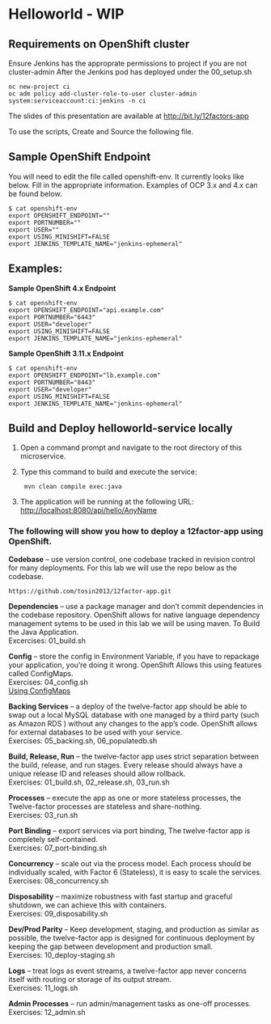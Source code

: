 # Helloworld - WIP

## Requirements on OpenShift cluster
Ensure Jenkins has the approprate permissions to project if you are not cluster-admin
After the Jenkins pod has deployed under the 00_setup.sh
```
oc new-project ci
oc adm policy add-cluster-role-to-user cluster-admin system:serviceaccount:ci:jenkins -n ci
```

The slides of this presentation are available at <http://bit.ly/12factors-app>

To use the scripts, Create and Source the following file.

## Sample OpenShift Endpoint
You will need to edit the file called openshift-env. It currently looks like below. Fill in the appropriate information.  Examples of OCP 3.x and 4.x can be found below. 
```
$ cat openshift-env
export OPENSHIFT_ENDPOINT=""
export PORTNUMBER=""
export USER=""
export USING_MINISHIFT=FALSE
export JENKINS_TEMPLATE_NAME="jenkins-ephemeral"
```

## Examples:
**Sample OpenShift 4.x Endpoint**
```
$ cat openshift-env
export OPENSHIFT_ENDPOINT="api.example.com"
export PORTNUMBER="6443"
export USER="developer"
export USING_MINISHIFT=FALSE
export JENKINS_TEMPLATE_NAME="jenkins-ephemeral"
```

**Sample OpenShift 3.11.x Endpoint**
```
$ cat openshift-env
export OPENSHIFT_ENDPOINT="lb.example.com"
export PORTNUMBER="8443"
export USER="developer"
export USING_MINISHIFT=FALSE
export JENKINS_TEMPLATE_NAME="jenkins-ephemeral"
```

**Build and Deploy helloworld-service locally**
------------------------------------------

1. Open a command prompt and navigate to the root directory of this microservice.
2. Type this command to build and execute the service:

        mvn clean compile exec:java

3. The application will be running at the following URL: <http://localhost:8080/api/hello/AnyName>


### The following will show you how to deploy a 12factor-app using OpenShift.
**Codebase** – use version control, one codebase tracked in revision control for many deployments. For this lab we will use the repo below as the codebase.
````
https://github.com/tosin2013/12factor-app.git
````

**Dependencies** – use a package manager and don’t commit dependencies in the codebase repository. OpenShift allows for native language dependency management sytems to be used in this lab we will be using maven. To Build the Java Application.  
Excercises: 01_build.sh  

**Config** – store the config in Environment Variable, if you have to repackage your application, you’re doing it wrong. OpenShift Allows this using features called ConfigMaps.  
Exercises: 04_config.sh  
[Using ConfigMaps](https://github.com/tosin2013/openshift-demos/blob/master/configmaps.md)  

**Backing Services** – a deploy of the twelve-factor app should be able to swap out a local MySQL database with one managed by a third party (such as Amazon RDS ) without any changes to the app’s code. OpenShift allows for external databases to be used with your service.  
Exercises: 05_backing.sh, 06_populatedb.sh  

**Build, Release, Run** – the twelve-factor app uses strict separation between the build, release, and run stages. Every release should always have a unique release ID and releases should allow rollback.  
Exercises: 01_build.sh, 02_release.sh, 03_run.sh  

**Processes** – execute the app as one or more stateless processes, the Twelve-factor processes are stateless and share-nothing.  
Exercises: 03_run.sh

**Port Binding** – export services via port binding, The twelve-factor app is completely self-contained.  
Exercises:  07_port-binding.sh

**Concurrency** – scale out via the process model. Each process should be individually scaled, with Factor 6 (Stateless), it is easy to scale the services.
Exercises: 08_concurrency.sh 

**Disposability** – maximize robustness with fast startup and graceful shutdown, we can achieve this with containers.  
Exercises:  09_disposability.sh

**Dev/Prod Parity** – Keep development, staging, and production as similar as possible, the twelve-factor app is designed for continuous deployment by keeping the gap between development and production small.  
Exercises:  10_deploy-staging.sh

**Logs** – treat logs as event streams, a twelve-factor app never concerns itself with routing or storage of its output stream.  
Exercises:  11_logs.sh

**Admin Processes** – run admin/management tasks as one-off processes.  
Exercises:  12_admin.sh
